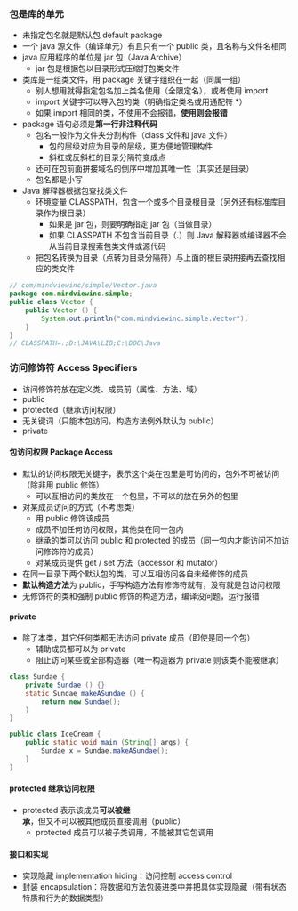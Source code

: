 ### 包是库的单元

* 未指定包名就是默认包 default package
* 一个 java 源文件（编译单元）有且只有一个 public 类，且名称与文件名相同
* java 应用程序的单位是 jar 包（Java Archive）
  * jar 包是根据包以目录形式压缩打包类文件
* 类库是一组类文件，用 package 关键字组织在一起（同属一组）
  * 别人想用就得指定包名加上类名使用（全限定名），或者使用 import
  * import 关键字可以导入包的类（明确指定类名或用通配符 *）
  * 如果 import 相同的类，不使用不会报错，**使用则会报错**
* package 语句必须是**第一行非注释代码**
  * 包名一般作为文件夹分割构件（class 文件和 java 文件）
    * 包的层级对应为目录的层级，更方便地管理构件
    * 斜杠或反斜杠的目录分隔符变成点
  * 还可在包前面拼接域名的倒序中增加其唯一性（其实还是目录）
  * 包名都是小写
* Java 解释器根据包查找类文件
  * 环境变量 CLASSPATH，包含一个或多个目录根目录（另外还有标准库目录作为根目录）
    * 如果是 jar 包，则要明确指定 jar 包（当做目录）
    * 如果 CLASSPATH 不包含当前目录（.）则 Java 解释器或编译器不会从当前目录搜索包类文件或源代码
  * 把包名转换为目录（点转为目录分隔符）与上面的根目录拼接再去查找相应的类文件

```java
// com/mindviewinc/simple/Vector.java
package com.mindviewinc.simple;
public class Vector {
    public Vector () {
        System.out.println("com.mindviewinc.simple.Vector");
    }
}
// CLASSPATH=.;D:\JAVA\LIB;C:\DOC\Java
```

### 访问修饰符 Access Specifiers

* 访问修饰符放在定义类、成员前（属性、方法、域）
* public
* protected（继承访问权限）
* 无关键词（只能本包访问，构造方法例外默认为 public）
* private

#### 包访问权限 Package Access

* 默认的访问权限无关键字，表示这个类在包里是可访问的，包外不可被访问（除非用 public 修饰）
  * 可以互相访问的类放在一个包里，不可以的放在另外的包里
* 对某成员访问的方式（不考虑类）
  * 用 public 修饰该成员
  * 成员不加任何访问权限，其他类在同一包内
  * 继承的类可以访问 public 和 protected 的成员（同一包内才能访问不加访问修饰符的成员）
  * 对某成员提供 get / set 方法（accessor 和 mutator）
* 在同一目录下两个默认包的类，可以互相访问各自未经修饰的成员
* **默认构造方法**为 public，手写构造方法有修饰符就有，没有就是包访问权限
* 无修饰符的类和强制 public 修饰的构造方法，编译没问题，运行报错

#### private

* 除了本类，其它任何类都无法访问 private 成员（即使是同一个包）
  * 辅助成员都可以为 private
  * 阻止访问某些或全部构造器（唯一构造器为 private 则该类不能被继承）

```java
class Sundae {
    private Sundae () {}
    static Sundae makeASundae () {
        return new Sundae();
    }
}

public class IceCream {
    public static void main (String[] args) {
        Sundae x = Sundae.makeASundae();
    }
}
```

#### protected 继承访问权限

* protected 表示该成员**可以被继承**，但又不可以被其他成员直接调用（public）
  * protected 成员可以被子类调用，不能被其它包调用

#### 接口和实现

* 实现隐藏 implementation hiding：访问控制 access control
* 封装 encapsulation：将数据和方法包装进类中并把具体实现隐藏（带有状态特质和行为的数据类型）